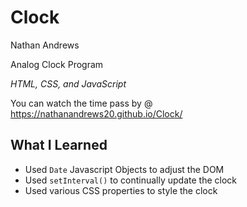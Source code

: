 Clock
=========================

Nathan Andrews

Analog Clock Program

*HTML, CSS, and JavaScript*

You can watch the time pass by @ https://nathanandrews20.github.io/Clock/

What I Learned
--------------

* Used ```Date``` Javascript Objects to adjust the DOM
* Used ```setInterval()``` to continually update the clock
* Used various CSS properties to style the clock
